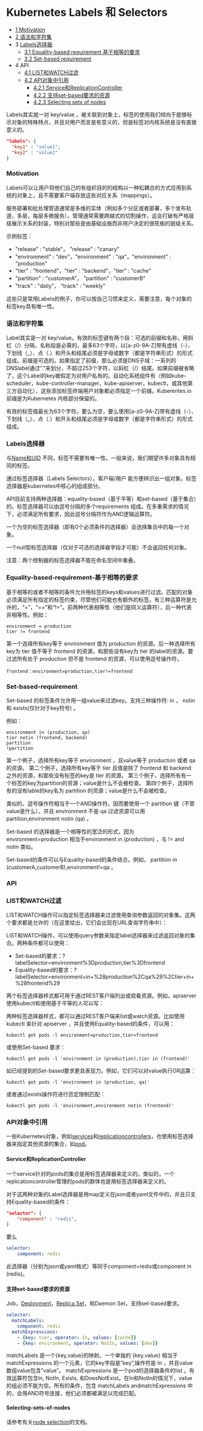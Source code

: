 # Kubernetes Labels 和 Selectors

- [1 Motivation](#Motivation)
- [2 语法和字符集](#语法和字符集)
- 3 [Labels选择器](#Labels选择器)
  - [3.1 Equality-based requirement 基于相等的要求](#Equality-based-requirement-基于相等的要求)
  - [3.2 Set-based requirement](Set-based-requirement)
- 4 API
  - [4.1 LIST和WATCH过滤](#LIST和WATCH过滤)
  - [4.2 API对象中引用](#API对象中引用)
    - [4.2.1 Service和ReplicationController](#Service和ReplicationController)
    - [4.2.2 支持set-based要求的资源](#支持set-based要求的资源)
    - [4.2.3 Selecting sets of nodes](#Selecting-sets-of-nodes)

Labels其实就一对 key/value ，被关联到对象上，标签的使用我们倾向于能够标示对象的特殊特点，并且对用户而言是有意义的，但是标签对内核系统是没有直接意义的。

```json
"labels": {
  "key1" : "value1",
  "key2" : "value2"
}
```



### Motivation

Labels可以让用户将他们自己的有组织目的的结构以一种松耦合的方式应用到系统的对象上，且不需要客户端存放这些对应关系（mappings）。

服务部署和批处理管道通常是多维的实体（例如多个分区或者部署，多个发布轨道，多层，每层多微服务）。管理通常需要跨越式的切割操作，这会打破有严格层级展示关系的封装，特别对那些是由基础设施而非用户决定的很死板的层级关系。

示例标签：

- "release" : "stable"， "release" : "canary"
- "environment" : "dev"，"environment" : "qa"，"environment" : "production"
- "tier" : "frontend"，"tier" : "backend"，"tier" : "cache"
- "partition" : "customerA"， "partition" : "customerB"
- "track" : "daily"， "track" : "weekly"

这些只是常用Labels的例子，你可以按自己习惯来定义，需要注意，每个对象的标签key具有唯一性。



### 语法和字符集

Label其实是一对 key/value。有效的标签键有两个段：可选的前缀和名称，用斜杠（/）分隔，名称段是必需的，最多63个字符，以[a-z0-9A-Z]带有虚线（-）、下划线（_）、点（.）和开头和结尾必须是字母或数字（都是字符串形式）的形式组成。前缀是可选的。如果指定了前缀，那么必须是DNS子域：一系列的DNSlabel通过”.”来划分，不超过253个字符，以斜杠（/）结尾。如果前缀被省略了，这个Label的key被假定为对用户私有的。自动化系统组件有（例如kube-scheduler，kube-controller-manager，kube-apiserver，kubectl，或其他第三方自动化），这些添加标签终端用户对象都必须指定一个前缀。Kuberentes.io 前缀是为Kubernetes 内核部分保留的。

有效的标签值最长为63个字符。要么为空，要么使用[a-z0-9A-Z]带有虚线（-）、下划线（_）、点（.）和开头和结尾必须是字母或数字（都是字符串形式）的形式组成。



### Labels选择器

与[Name和UID](http://docs.kubernetes.org.cn/235.html) 不同，标签不需要有唯一性。一般来说，我们期望许多对象具有相同的标签。

通过标签选择器（Labels Selectors），客户端/用户 能方便辨识出一组对象。标签选择器是kubernetes中核心的组成部分。

API目前支持两种选择器：equality-based（基于平等）和set-based（基于集合）的。标签选择器可以由逗号分隔的多个requirements 组成。在多重需求的情况下，必须满足所有要求，因此逗号分隔符作为AND逻辑运算符。

一个为空的标签选择器（即有0个必须条件的选择器）会选择集合中的每一个对象。

一个null型标签选择器（仅对于可选的选择器字段才可能）不会返回任何对象。

注意：两个控制器的标签选择器不能在命名空间中重叠。



### Equality-based-requirement-基于相等的要求

基于相等的或者不相等的条件允许用标签的keys和values进行过滤。匹配的对象必须满足所有指定的标签约束，尽管他们可能也有额外的标签。有三种运算符是允许的，“=”，“==”和“!=”。前两种代表相等性（他们是同义运算符），后一种代表非相等性。例如：

```shell
environment = production
tier != frontend
```

第一个选择所有key等于 environment 值为 production 的资源。后一种选择所有key为 tier 值不等于 frontend 的资源，和那些没有key为 tier 的label的资源。要过滤所有处于 production 但不是 frontend 的资源，可以使用逗号操作符，

```shell
frontend：environment=production,tier!=frontend
```



### Set-based-requirement

Set-based 的标签条件允许用一组value来过滤key。支持三种操作符: in ， notin 和 exists(仅针对于key符号) 。

例如：

```shell
environment in (production, qa)
tier notin (frontend, backend)
partition
!partition
```

第一个例子，选择所有key等于 environment ，且value等于 production 或者 qa 的资源。 第二个例子，选择所有key等于 tier 且值是除了 frontend 和 backend 之外的资源，和那些没有标签的key是 tier 的资源。 第三个例子，选择所有有一个标签的key为partition的资源；value是什么不会被检查。 第四个例子，选择所有的没有lable的key名为 partition 的资源；value是什么不会被检查。

类似的，逗号操作符相当于一个AND操作符。因而要使用一个 partition 键（不管value是什么），并且 environment 不是 qa 过滤资源可以用 partition,environment notin (qa) 。

Set-based 的选择器是一个相等性的宽泛的形式，因为 environment=production 相当于environment in (production) ，与 != and notin 类似。

Set-based的条件可以与Equality-based的条件结合。例如， partition in (customerA,customerB),environment!=qa 。



### API

### LIST和WATCH过滤

LIST和WATCH操作可以指定标签选择器来过滤使用查询参数返回的对象集。这两个要求都是允许的（在这里给出，它们会出现在URL查询字符串中）：

LIST和WATCH操作，可以使用query参数来指定label选择器来过滤返回对象的集合。两种条件都可以使用：

- Set-based的要求：?labelSelector=environment%3Dproduction,tier%3Dfrontend
- Equality-based的要求：?labelSelector=environment+in+%28production%2Cqa%29%2Ctier+in+%28frontend%29

两个标签选择器样式都可用于通过REST客户端列出或观看资源。例如，apiserver使用kubectl和使用基于平等的人可以写：

两种标签选择器样式，都可以通过REST客户端来list或watch资源。比如使用 kubectl 来针对 apiserver ，并且使用Equality-based的条件，可以用：

```shell
kubectl get pods -l environment=production,tier=frontend
```

或使用Set-based 要求：

```shell
kubectl get pods -l 'environment in (production),tier in (frontend)'
```

如已经提到的Set-based要求更具表现力。例如，它们可以对value执行OR运算：

```shell
kubectl get pods -l 'environment in (production, qa)'
```

或者通过exists操作符进行否定限制匹配：

```shell
kubectl get pods -l 'environment,environment notin (frontend)'
```

### API对象中引用

一些Kubernetes对象，例如[services](https://kubernetes.io/docs/user-guide/services)和[replicationcontrollers](https://kubernetes.io/docs/user-guide/replication-controller)，也使用标签选择器来指定其他资源的集合，如[pod](https://kubernetes.io/docs/user-guide/pods)。

#### Service和ReplicationController

一个service针对的pods的集合是用标签选择器来定义的。类似的，一个replicationcontroller管理的pods的群体也是用标签选择器来定义的。

对于这两种对象的Label选择器是用map定义在json或者yaml文件中的，并且只支持Equality-based的条件：

```json
"selector": {
    "component" : "redis",
}
```

要么

```yaml
selector:
    component: redis
```

此选择器（分别为json或yaml格式）等同于component=redis或component in (redis)。



#### 支持set-based要求的资源

Job，[Deployment](http://docs.kubernetes.org.cn/317.html)，[Replica Set](http://docs.kubernetes.org.cn/314.html)，和Daemon Set，支持set-based要求。

```yaml
selector:
  matchLabels:
    component: redis
  matchExpressions:
    - {key: tier, operator: In, values: [cache]}
    - {key: environment, operator: NotIn, values: [dev]}
```

matchLabels 是一个{key,value}的映射。一个单独的 {key,value} 相当于 matchExpressions 的一个元素，它的key字段是”key”,操作符是 In ，并且value数组value包含”value”。 matchExpressions 是一个pod的选择器条件的list 。有效运算符包含In, NotIn, Exists, 和DoesNotExist。在In和NotIn的情况下，value的组必须不能为空。所有的条件，包含 matchLabels andmatchExpressions 中的，会用AND符号连接，他们必须都被满足以完成匹配。



#### Selecting-sets-of-nodes

请参考有关[node selection](http://docs.kubernetes.org.cn/304.html)的文档。







